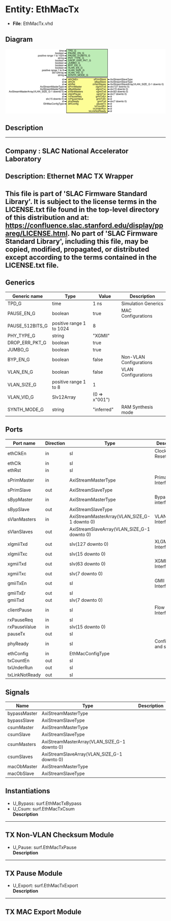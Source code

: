 # Entity: EthMacTx

- **File**: EthMacTx.vhd
## Diagram

![Diagram](EthMacTx.svg "Diagram")
## Description

-----------------------------------------------------------------------------
 Company    : SLAC National Accelerator Laboratory
-----------------------------------------------------------------------------
 Description: Ethernet MAC TX Wrapper
-----------------------------------------------------------------------------
 This file is part of 'SLAC Firmware Standard Library'.
 It is subject to the license terms in the LICENSE.txt file found in the
 top-level directory of this distribution and at:
    https://confluence.slac.stanford.edu/display/ppareg/LICENSE.html.
 No part of 'SLAC Firmware Standard Library', including this file,
 may be copied, modified, propagated, or distributed except according to
 the terms contained in the LICENSE.txt file.
-----------------------------------------------------------------------------
## Generics

| Generic name    | Type                     | Value         | Description              |
| --------------- | ------------------------ | ------------- | ------------------------ |
| TPD_G           | time                     | 1 ns          | Simulation Generics      |
| PAUSE_EN_G      | boolean                  | true          | MAC Configurations       |
| PAUSE_512BITS_G | positive range 1 to 1024 | 8             |                          |
| PHY_TYPE_G      | string                   | "XGMII"       |                          |
| DROP_ERR_PKT_G  | boolean                  | true          |                          |
| JUMBO_G         | boolean                  | true          |                          |
| BYP_EN_G        | boolean                  | false         | Non-VLAN Configurations  |
| VLAN_EN_G       | boolean                  | false         | VLAN Configurations      |
| VLAN_SIZE_G     | positive range 1 to 8    | 1             |                          |
| VLAN_VID_G      | Slv12Array               | (0 => x"001") |                          |
| SYNTH_MODE_G    | string                   | "inferred"    | RAM Synthesis mode       |
## Ports

| Port name      | Direction | Type                                         | Description              |
| -------------- | --------- | -------------------------------------------- | ------------------------ |
| ethClkEn       | in        | sl                                           | Clock and Reset          |
| ethClk         | in        | sl                                           |                          |
| ethRst         | in        | sl                                           |                          |
| sPrimMaster    | in        | AxiStreamMasterType                          | Primary Interface        |
| sPrimSlave     | out       | AxiStreamSlaveType                           |                          |
| sBypMaster     | in        | AxiStreamMasterType                          | Bypass interface         |
| sBypSlave      | out       | AxiStreamSlaveType                           |                          |
| sVlanMasters   | in        | AxiStreamMasterArray(VLAN_SIZE_G-1 downto 0) | VLAN Interfaces          |
| sVlanSlaves    | out       | AxiStreamSlaveArray(VLAN_SIZE_G-1 downto 0)  |                          |
| xlgmiiTxd      | out       | slv(127 downto 0)                            | XLGMII PHY Interface     |
| xlgmiiTxc      | out       | slv(15 downto 0)                             |                          |
| xgmiiTxd       | out       | slv(63 downto 0)                             | XGMII PHY Interface      |
| xgmiiTxc       | out       | slv(7 downto 0)                              |                          |
| gmiiTxEn       | out       | sl                                           | GMII PHY Interface       |
| gmiiTxEr       | out       | sl                                           |                          |
| gmiiTxd        | out       | slv(7 downto 0)                              |                          |
| clientPause    | in        | sl                                           | Flow control Interface   |
| rxPauseReq     | in        | sl                                           |                          |
| rxPauseValue   | in        | slv(15 downto 0)                             |                          |
| pauseTx        | out       | sl                                           |                          |
| phyReady       | in        | sl                                           | Configuration and status |
| ethConfig      | in        | EthMacConfigType                             |                          |
| txCountEn      | out       | sl                                           |                          |
| txUnderRun     | out       | sl                                           |                          |
| txLinkNotReady | out       | sl                                           |                          |
## Signals

| Name         | Type                                         | Description |
| ------------ | -------------------------------------------- | ----------- |
| bypassMaster | AxiStreamMasterType                          |             |
| bypassSlave  | AxiStreamSlaveType                           |             |
| csumMaster   | AxiStreamMasterType                          |             |
| csumSlave    | AxiStreamSlaveType                           |             |
| csumMasters  | AxiStreamMasterArray(VLAN_SIZE_G-1 downto 0) |             |
| csumSlaves   | AxiStreamSlaveArray(VLAN_SIZE_G-1 downto 0)  |             |
| macObMaster  | AxiStreamMasterType                          |             |
| macObSlave   | AxiStreamSlaveType                           |             |
## Instantiations

- U_Bypass: surf.EthMacTxBypass
- U_Csum: surf.EthMacTxCsum
</br>**Description**
----------------------------
 TX Non-VLAN Checksum Module
----------------------------

- U_Pause: surf.EthMacTxPause
</br>**Description**
----------------
 TX Pause Module
----------------

- U_Export: surf.EthMacTxExport
</br>**Description**
---------------------
 TX MAC Export Module
---------------------

